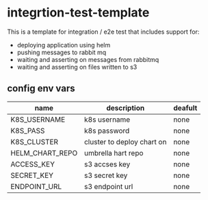 # integrtion-test-template
This is a template for integration / e2e test that includes support for:
  - deploying application using helm
  - pushing messages to rabbit mq
  - waiting and asserting on messages from rabbitmq
  - waiting and asserting on files written to s3


## config env vars
| name   |      description      |  deafult |
|----------|-------------|------|
| K8S_USERNAME |  k8s username | none |
| K8S_PASS |    k8s password   |   none |
| K8S_CLUSTER | cluster to deploy chart on |    none |
| HELM_CHART_REPO |    umbrella hart repo   |   none |
| ACCESS_KEY | s3 accses key |    none |
| SECRET_KEY | s3 secret key |    none |
| ENDPOINT_URL | s3 endpoint url |    none |
